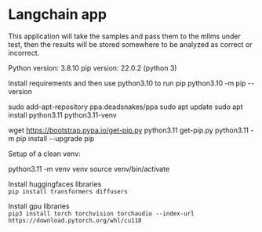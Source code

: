 # Langchain app

This application will take the samples and pass them to the mllms under test, then the results will be stored somewhere to be analyzed as correct or incorrect.  


Python version: 3.8.10
pip version: 22.0.2 (python 3)

Install requirements and then use python3.10 to run pip
python3.10 -m pip --version



sudo add-apt-repository ppa:deadsnakes/ppa
sudo apt update
sudo apt install python3.11 python3.11-venv

wget https://bootstrap.pypa.io/get-pip.py
python3.11 get-pip.py
python3.11 -m pip install --upgrade pip

Setup of a clean venv:  

python3.11 -m venv venv
source venv/bin/activate

Install huggingfaces libraries  
`pip install transformers diffusers`

Install gpu libraries  
`pip3 install torch torchvision torchaudio --index-url https://download.pytorch.org/whl/cu118`
